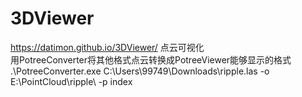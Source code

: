# 3DViewer  
https://datimon.github.io/3DViewer/
点云可视化  
用PotreeConverter将其他格式点云转换成PotreeViewer能够显示的格式  
 .\PotreeConverter.exe C:\Users\99749\Downloads\ripple.las -o E:\PointCloud\ripple\ -p index  
 
